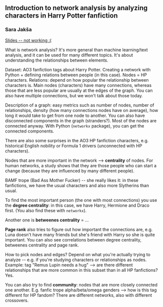 ## Introduction to network analysis by analyzing characters in Harry Potter fanfiction 
### Sara Jakša

[Slides -- not working :(](https://sarajaska.eu/content/presentations/2022/pycon-italy-network-analysis)

What is network analysis? It's more general than machine learning/text analysis,
and it can be used for many different topics. It's about understanding the
relationships between elements. 

Dataset: AO3 fanfiction tags about Harry Potter. 
Creating a network with Python + defining relations between people (in this
case). Nodes = HP characters. Relations: depend on how popular the relationship
between characters is. Main nodes (characters) have many connections, whereas
those that are less popular are usually at the edges of the graph. You can also
have multiple connections, but we won't talk about those today. 

Description of a graph: easy metrics such as number of nodes, number of
relationships, density (how many connections nodes have on average), how long it
would take to get from one node to another. 
You can also have disconnected components in the graph (stranders?). Most of the
nodes are connected anyway. With Python (`networkx` package), you can get the
connected components. 

There are also some surprises in the AO3 HP fanfiction characters, e.g.
historical English nobility or Formula 1 drivers (unconnected with HP
characters). 

Nodes that are more important in the network --> **centrality** of nodes. For
human networks, a study shows that they are those people who can start a change
(because they are influenced by many different people).

BAMF trope (Bad Ass Mother Fucker) -- she really likes it: in these fanfictions,
we have the usual characters and also more Slytherins than usual. 

To find the most important person (the one with most connections) you use the
**degree centrality**: in this case, we have Harry, Hermione and Draco first.
(You also find these with `networkx`).

Another one is **betweenes centrality** = ...

**Page rank** also tries to figure out how important the connections are, e.g.
Luna doesn't have many friends but she's friend with Harry so she is quite
important. You can also see correlations between degree centrality, betweenes
centrality and page rank.

How to pick nodes and edges? Depend on what you're actually trying to analyze --
e.g. if you're studying characters or relationships as nodes. Example: tag
"Remus Lupin needs a hug" --> are there different relationships that are more
common in this subset than in all HP fanfictions? Yes.

You can also try to find **community**: nodes that are more closely connected
one another. E.g. fanfic trope alpha/beta/omega genders --> how is this tag
different for HP fandom? There are different networks, also with different
crossovers.

